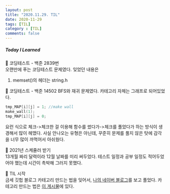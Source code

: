 ```yaml
---
layout: post
title: "2020.11.29. TIL"
date: 2020-11-29
tags: [TIL]
category : [TIL]
comments: false
---
```


##### Today I Learned

💎 코딩테스트 - 백준 2839번  
오랜만에 푸는 코딩테스트 문제였다. 잊었던 내용은  
1. memset()의 헤더는 string.h

💎 코딩테스트 - 백준 14502
BFS와 재귀 문제였다. 카테고리 자체는 그래프로 되어있었다.
``` c++
tmp_MAP[i][j] = 1; //make wall
make_wall(1);
tmp_MAP[i][j] = 0;
```
요런 식으로 체크->체크한 걸 이용해 함수를 썼다가->체크를 풀었다가 하는 방식이 생경해서 많이 헤맸다. 사실 안나오는 유형은 아닌데, 꾸준히 문제를 풀지 않은 탓에 감각을 너무 많이 까먹어서 아쉬웠다.

💎 2021년 스케쥴러 받기  
13개월 짜리 달력이라 12월 날짜를 미리 써두었다. 테스트 일정과 공부 일정도 적어두었어야 했는데 시간이 촉박해 그러지 못했다.

💎 TIL 시작  
금세 깃헙 블로그 카테고리 만드는 법을 잊어서, [나의 네이버 블로그](https://blog.naver.com/yl95yl)를 보고 풀었다. 카테고리 만드는 법은 [이 게시물](https://blog.naver.com/yl95yl/222146162449)에 있다.
